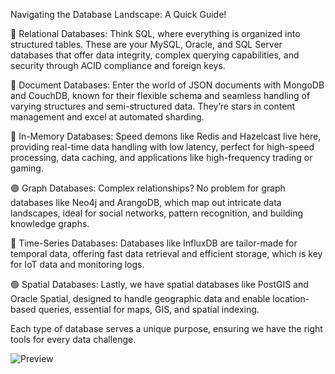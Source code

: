 Navigating the Database Landscape: A Quick Guide!

🔷 Relational Databases:
Think SQL, where everything is organized into structured tables. These are your MySQL, Oracle, and SQL Server databases that offer data integrity, complex querying capabilities, and security through ACID compliance and foreign keys.

🔶 Document Databases:
Enter the world of JSON documents with MongoDB and CouchDB, known for their flexible schema and seamless handling of varying structures and semi-structured data. They’re stars in content management and excel at automated sharding.

🔴 In-Memory Databases:
Speed demons like Redis and Hazelcast live here, providing real-time data handling with low latency, perfect for high-speed processing, data caching, and applications like high-frequency trading or gaming.

🟣 Graph Databases:
Complex relationships? No problem for graph databases like Neo4j and ArangoDB, which map out intricate data landscapes, ideal for social networks, pattern recognition, and building knowledge graphs.

🔵 Time-Series Databases:
Databases like InfluxDB are tailor-made for temporal data, offering fast data retrieval and efficient storage, which is key for IoT data and monitoring logs.

🟢 Spatial Databases:
Lastly, we have spatial databases like PostGIS and Oracle Spatial, designed to handle geographic data and enable location-based queries, essential for maps, GIS, and spatial indexing.

Each type of database serves a unique purpose, ensuring we have the right tools for every data challenge.


![Preview](https://github.com/patbi/roadmap_to_learn_python_programming/Getting_Started/What_Is_TypeScript.JPG)